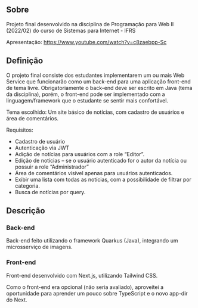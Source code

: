 ## Sobre
Projeto final desenvolvido na disciplina de Programação para Web II (2022/02) do curso de Sistemas para Internet - IFRS

Apresentação: https://www.youtube.com/watch?v=c8zaebpp-Sc

## Definição
O projeto final consiste dos estudantes implementarem um ou mais Web Service que funcionarão como um back-end para uma aplicação front-end de tema livre. Obrigatoriamente o back-end deve ser escrito em Java (tema da disciplina), porém, o front-end pode ser implementado com a linguagem/framework que o estudante se sentir mais confortável.

Tema escolhido:
Um site básico de notícias, com cadastro de usuários e área de comentários.

Requisitos:
- Cadastro de usuário
- Autenticação via JWT
- Adição de notícias para usuários com a role “Editor”. 
- Edição de notícias – se o usuário autenticado for o autor da notícia ou possuir a role “Administrador”
- Área de comentários visível apenas para usuários autenticados.
- Exibir uma lista com todas as notícias, com a possibilidade de filtrar por categoria.
- Busca de notícias por query.

## Descrição

### Back-end
Back-end feito utilizando o framework Quarkus (Java), integrando um microsserviço de imagens.

### Front-end
Front-end desenvolvido com Next.js, utilizando Tailwind CSS.

Como o front-end era opcional (não seria avaliado), aproveitei a oportunidade para aprender um pouco sobre TypeScript e o novo app-dir do Next.
